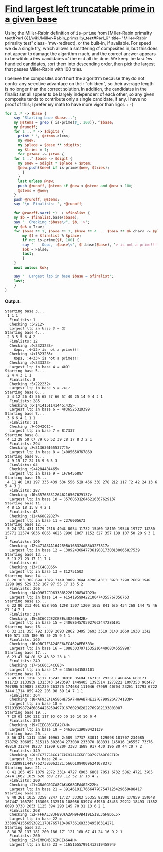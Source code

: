 [1]: http://rosettacode.org/wiki/Find_largest_left_truncatable_prime_in_a_given_base

# [Find largest left truncatable prime in a given base][1]

Using the Miller-Rabin definition of <tt>is-prime</tt> from [Miller-Rabin primality test#Perl 6](/wiki/Miller-Rabin\_primality\_test#Perl\_6" title="Miller-Rabin primality test" class="mw-redirect), or the built-in, if available. For speed we do a single try, which allows a smattering of composites in, but this does not appear to damage the algorithm much, and the correct answer appears to be within a few candidates of the end all the time. We keep the last few hundred candidates, sort them into descending order, then pick the largest that passes Miller-Rabin with 100 tries.



I believe the composites don't hurt the algorithm because they do not confer any selective advantage on their "children", so their average length is no longer than the correct solution. In addition, the candidates in the finalist set all appear to be largely independent of each other, so any given composite tends to contribute only a single candidate, if any. I have no proof of this; I prefer my math to have more vigor than rigor. <tt>:-)</tt>

```perl
for 3..* -> $base {
    say "Starting base $base...";
    my @stems = grep { is-prime($_, 100)}, ^$base;
    my @runoff;
    for 1 .. * -> $digits {
      print ' ', @stems.elems;
      my @new;
      my $place = $base ** $digits;
      my $tries = 1;
      for @stems -> $stem {
	for 1 ..^ $base -> $digit {
	  my $new = $digit * $place + $stem;
	  @new.push($new) if is-prime($new, $tries);
        }
      }
      last unless @new;
      push @runoff, @stems if @new < @stems and @new < 100;
      @stems = @new;
    }
    push @runoff, @stems;
    say "\n  Finalists: ", +@runoff;
 
    for @runoff.sort(-*) -> $finalist {
	my $b = $finalist.base($base);
	say "  Checking :$base\<", $b, '>';
	my $ok = True;
	for $base ** 2, $base ** 3, $base ** 4 ... $base ** $b.chars -> $place {
	    my $f = $finalist % $place;
	    if not is-prime($f, 100) {
		say "    Oops, :$base\<", $f.base($base), '> is not a prime!!!';
		$ok = False;
		last;
	    }
	}
	next unless $ok;
 
	say "  Largest ltp in base $base = $finalist";
	last;
    }
}
```

#### Output:
```
Starting base 3...
 1 1 1
  Finalists: 1
  Checking :3<212>
  Largest ltp in base 3 = 23
Starting base 4...
 2 3 5 5 6 4 2
  Finalists: 12
  Checking :4<3323233>
    Oops, :4<33> is not a prime!!!
  Checking :4<1323233>
    Oops, :4<33> is not a prime!!!
  Checking :4<333323>
  Largest ltp in base 4 = 4091
Starting base 5...
 2 4 4 3 1 1
  Finalists: 8
  Checking :5<222232>
  Largest ltp in base 5 = 7817
Starting base 6...
 3 4 12 26 45 56 65 67 66 57 40 25 14 9 4 2 1
  Finalists: 285
  Checking :6<14141511414451435>
  Largest ltp in base 6 = 4836525320399
Starting base 7...
 3 6 6 4 1 1 1
  Finalists: 11
  Checking :7<6642623>
  Largest ltp in base 7 = 817337
Starting base 8...
 4 12 29 50 67 79 65 52 39 28 17 8 3 2 1
  Finalists: 294
  Checking :8<313636165537775>
  Largest ltp in base 8 = 14005650767869
Starting base 9...
 4 9 15 17 24 16 9 6 5 3
  Finalists: 63
  Checking :9<4284484465>
  Largest ltp in base 9 = 1676456897
Starting base 10...
 4 11 40 101 197 335 439 536 556 528 456 358 278 212 117 72 42 24 13 6 5 4 3 1
  Finalists: 287
  Checking :10<357686312646216567629137>
  Largest ltp in base 10 = 357686312646216567629137
Starting base 11...
 4 8 15 18 15 8 4 2 1
  Finalists: 48
  Checking :11<A68822827>
  Largest ltp in base 11 = 2276005673
Starting base 12...
 5 24 124 431 1179 2616 4948 8054 11732 15460 18100 19546 19777 18280 15771 12574 9636 6866 4625 2990 1867 1152 627 357 189 107 50 20 9 3 1 1
  Finalists: 190
  Checking :12<471A34A164259BA16B324AB8A32B7817>
  Largest ltp in base 12 = 13092430647736190817303130065827539
Starting base 13...
 5 13 21 23 17 11 7 4
  Finalists: 62
  Checking :13<CC4C8C65>
  Largest ltp in base 13 = 812751503
Starting base 14...
 6 28 103 308 694 1329 2148 3089 3844 4290 4311 3923 3290 2609 1948 1298 809 529 332 167 97 55 27 13 5 2
  Finalists: 366
  Checking :14<D967CCD63388522619883A7D23>
  Largest ltp in base 14 = 615419590422100474355767356763
Starting base 15...
 6 22 80 213 401 658 955 1208 1307 1209 1075 841 626 434 268 144 75 46 27 14 7 1
  Finalists: 314
  Checking :15<6C6C2CE2CEEEA4826E642B>
  Largest ltp in base 15 = 34068645705927662447286191
Starting base 16...
 6 32 131 355 792 1369 2093 2862 3405 3693 3519 3140 2660 1930 1342 910 571 335 180 95 50 25 9 5 1
  Finalists: 365
  Checking :16<DBC7FBA24FE6AEC462ABF63B3>
  Largest ltp in base 16 = 1088303707153521644968345559987
Starting base 17...
 6 23 47 64 80 62 43 32 23 8 1
  Finalists: 249
  Checking :17<6C66CC4CC83>
  Largest ltp in base 17 = 13563641583101
Starting base 18...
 7 49 311 1396 5117 15243 38818 85684 167133 293518 468456 680171 911723 1133959 1313343 1423597 1449405 1395514 1270222 1097353 902477 707896 529887 381239 263275 174684 111046 67969 40704 23201 12793 6722 3444 1714 859 422 205 98 39 14 7 1 1
  Finalists: 364
  Checking :18<AF93E41A586HE75A7HHAAB7HE12FG79992GA7741B3D>
  Largest ltp in base 18 = 571933398724668544269594979167602382822769202133808087
Starting base 19...
 7 29 61 106 122 117 93 66 36 18 10 10 6 4
  Finalists: 350
  Checking :19<CIEG86GCEA2C6H>
  Largest ltp in base 19 = 546207129080421139
Starting base 20...
 8 56 321 1311 4156 10963 24589 47737 83011 129098 181707 234685 278792 306852 315113 302684 273080 233070 188331 145016 105557 73276 48819 31244 19237 11209 6209 3383 1689 917 430 196 80 44 20 7 2
  Finalists: 349
  Checking :20<FC777G3CG1FIDI9I31IE5FFB379C7A3F6EFID>
  Largest ltp in base 20 = 1073289911449776273800623217566610940096241078373
Starting base 21...
 8 41 165 457 1079 2072 3316 4727 6003 6801 7051 6732 5862 4721 3505 2474 1662 1039 628 369 219 112 52 17 13 4 2
  Finalists: 200
  Checking :21<G8AGG2GCA8CAK4K68GEA4G2K22H>
  Largest ltp in base 21 = 391461911766647707547123429659688417
Starting base 22...
 8 48 261 1035 3259 8247 17727 33303 55355 82380 111919 137859 158048 167447 165789 153003 132516 108086 83974 61950 43453 29212 18493 11352 6693 3738 2053 1125 594 293 145 70 31 13 6 2 1
  Finalists: 268
  Checking :22<FFHALC8JFB9JKA2AH9FAB4I9L5I9L3GF8D5L5>
  Largest ltp in base 22 = 33389741556593821170176571348673618833349516314271
Starting base 23...
 8 30 78 137 181 200 186 171 121 100 67 41 24 16 9 2 1
  Finalists: 260
  Checking :23<IMMGM6C6IMCI66A4H>
  Largest ltp in base 23 = 116516557991412919458949
```
